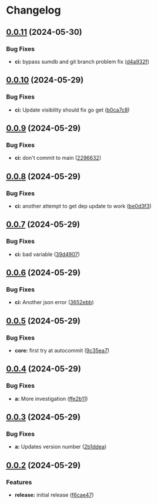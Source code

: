 # Changelog

## [0.0.11](https://github.com/dmihalcik-virtru/workflow-testing-zone/compare/a/v0.0.10...a/v0.0.11) (2024-05-30)


### Bug Fixes

* **ci:** bypass sumdb and git branch problem fix ([d4a932f](https://github.com/dmihalcik-virtru/workflow-testing-zone/commit/d4a932f69ebd49dea9b168041615d6b9cc05470a))

## [0.0.10](https://github.com/dmihalcik-virtru/workflow-testing-zone/compare/a/v0.0.9...a/v0.0.10) (2024-05-29)


### Bug Fixes

* **ci:** Update visibility should fix go get ([b0ca7c8](https://github.com/dmihalcik-virtru/workflow-testing-zone/commit/b0ca7c8a5be29ae9ef3b13c7c7b8301971c44faf))

## [0.0.9](https://github.com/dmihalcik-virtru/workflow-testing-zone/compare/a/v0.0.8...a/v0.0.9) (2024-05-29)


### Bug Fixes

* **ci:** don't commit to main ([2296632](https://github.com/dmihalcik-virtru/workflow-testing-zone/commit/2296632ca789ce7a6760aea29c42589a3a8f01e5))

## [0.0.8](https://github.com/dmihalcik-virtru/workflow-testing-zone/compare/a/v0.0.7...a/v0.0.8) (2024-05-29)


### Bug Fixes

* **ci:** another attempt to get dep update to work ([be0d3f3](https://github.com/dmihalcik-virtru/workflow-testing-zone/commit/be0d3f329c7f57963a44b76da64967e88da672a7))

## [0.0.7](https://github.com/dmihalcik-virtru/workflow-testing-zone/compare/a/v0.0.6...a/v0.0.7) (2024-05-29)


### Bug Fixes

* **ci:** bad variable ([39d4907](https://github.com/dmihalcik-virtru/workflow-testing-zone/commit/39d4907d3ee9dd8a720f39dfb4746fb191d7af2f))

## [0.0.6](https://github.com/dmihalcik-virtru/workflow-testing-zone/compare/a/v0.0.5...a/v0.0.6) (2024-05-29)


### Bug Fixes

* **ci:** Another json error ([3652ebb](https://github.com/dmihalcik-virtru/workflow-testing-zone/commit/3652ebbef4270f4e2a0ebbd8a83827533ddf6169))

## [0.0.5](https://github.com/dmihalcik-virtru/workflow-testing-zone/compare/a/v0.0.4...a/v0.0.5) (2024-05-29)


### Bug Fixes

* **core:** first try at autocommit ([9c35ea7](https://github.com/dmihalcik-virtru/workflow-testing-zone/commit/9c35ea758ae565793e563c5617b921d86acb23f9))

## [0.0.4](https://github.com/dmihalcik-virtru/workflow-testing-zone/compare/a/v0.0.3...a/v0.0.4) (2024-05-29)


### Bug Fixes

* **a:** More investigation ([ffe2b11](https://github.com/dmihalcik-virtru/workflow-testing-zone/commit/ffe2b1163d6d1cfc313bd74cad6499815f9c0213))

## [0.0.3](https://github.com/dmihalcik-virtru/workflow-testing-zone/compare/a/v0.0.2...a/v0.0.3) (2024-05-29)


### Bug Fixes

* **a:** Updates version number ([2b1ddea](https://github.com/dmihalcik-virtru/workflow-testing-zone/commit/2b1ddea18ad83f298d0c08587c03d551a1697894))

## [0.0.2](https://github.com/dmihalcik-virtru/workflow-testing-zone/compare/a-v0.0.1...a/v0.0.2) (2024-05-29)


### Features

* **release:** initial release ([f6cae47](https://github.com/dmihalcik-virtru/workflow-testing-zone/commit/f6cae47a3e508d2a4959c1992fe04bd64e0589e7))
